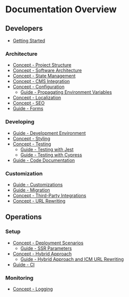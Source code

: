 <!--
kb_concepts
kb_pwa
kb_everyone
kb_sync_latest_only
-->

# Documentation Overview

## Developers

- [Getting Started](./guides/getting-started.md)

### Architecture

- [Concept - Project Structure](./concepts/project-structure.md)
- [Concept - Software Architecture](./concepts/software-architecture.md)
- [Concept - State Management](./concepts/state-management.md)
- [Concept - CMS Integration](./concepts/cms-integration.md)
- [Concept - Configuration](./concepts/configuration.md)
  - [Guide - Propagating Environment Variables](./guides/propagating-environment-variables.md)
- [Concept - Localization](./concepts/localization.md)
- [Concept - SEO](./concepts/search-engine-optimization.md)
- [Guide - Forms](./guides/forms.md)

### Developing

- [Guide - Development Environment](./guides/development.md)
- [Concept - Styling](./concepts/styling-behavior.md)
- [Concept - Testing](./concepts/testing.md)
  - [Guide - Testing with Jest](./guides/testing-jest.md)
  - [Guide - Testing with Cypress](./guides/testing-cypress.md)
- [Guide - Code Documentation](./guides/code-documentation.md)

### Customization

- [Guide - Customizations](./guides/customizations.md)
- [Guide - Migration](./guides/migrations.md)
- [Concept - Third-Party Integrations](./concepts/third-party-integrations.md)
- [Concept - URL Rewriting](./concepts/url-rewriting.md)

## Operations

### Setup

- [Concept - Deployment Scenarios](./concepts/deployment-scenarios.md)
  - [Guide - SSR Parameters](./guides/ssr-startup.md)
- [Concept - Hybrid Approach](./concepts/hybrid-approach.md)
  - [Guide - Hybrid Approach and ICM URL Rewriting](./guides/hybrid-approach-icm-url-rewriting.md)
- [Guide - CI](./guides/continuous-integration.md)

### Monitoring

- [Concept - Logging](./concepts/logging.md)

